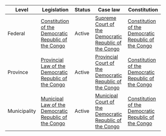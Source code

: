 | Level | Legislation | Status | Case law | Constitution |
|---|---|---|---|---|
| Federal | [Constitution of the Democratic Republic of the Congo](https://www.refworld.org/docid/49828a832.html) | Active | [Supreme Court of the Democratic Republic of the Congo](https://www.coursupreme.cd/) | [Constitution of the Democratic Republic of the Congo](https://www.refworld.org/docid/49828a832.html) |
| Province | [Provincial Law of the Democratic Republic of the Congo](https://www.refworld.org/docid/49828a832.html) | Active | [Provincial Court of the Democratic Republic of the Congo](https://www.coursupreme.cd/) | [Constitution of the Democratic Republic of the Congo](https://www.refworld.org/docid/49828a832.html) |
| Municipality | [Municipal Law of the Democratic Republic of the Congo](https://www.refworld.org/docid/49828a832.html) | Active | [Municipal Court of the Democratic Republic of the Congo](https://www.coursupreme.cd/) | [Constitution of the Democratic Republic of the Congo](https://www.refworld.org/docid/49828a832.html) |